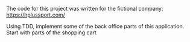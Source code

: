 
The code for this project was written for the fictional company:
https://hplussport.com/

Using TDD, implement some of the back office parts of this application.
Start with parts of the shopping cart

